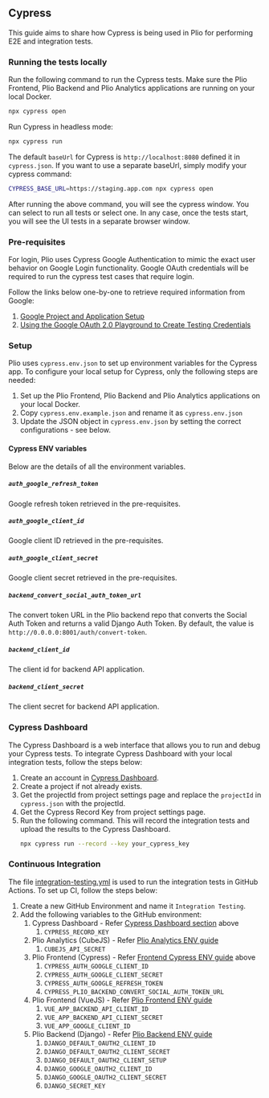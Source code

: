## Cypress
This guide aims to share how Cypress is being used in Plio for performing E2E and integration tests.

### Running the tests locally
Run the following command to run the Cypress tests. Make sure the Plio Frontend, Plio Backend and Plio Analytics applications are running on your local Docker.
```sh
npx cypress open
```

Run Cypress in headless mode:
```sh
npx cypress run
```

The default `baseUrl` for Cypress is `http://localhost:8080` defined it in `cypress.json`. If you want to use a separate baseUrl, simply modify your cypress command:
```sh
CYPRESS_BASE_URL=https://staging.app.com npx cypress open
```

After running the above command, you will see the cypress window. You can select to run all tests or select one. In any case, once the tests start, you will see the UI tests in a separate browser window.

### Pre-requisites
For login, Plio uses Cypress Google Authentication to mimic the exact user behavior on Google Login functionality. Google OAuth credentials will be required to run the cypress test cases that require login.

Follow the links below one-by-one to retrieve required information from Google:

1. [Google Project and Application Setup](https://docs.cypress.io/guides/testing-strategies/google-authentication#Google-Developer-Console-Setup)
2. [Using the Google OAuth 2.0 Playground to Create Testing Credentials](https://docs.cypress.io/guides/testing-strategies/google-authentication#Using-the-Google-OAuth-2-0-Playground-to-Create-Testing-Credentials)

### Setup
Plio uses `cypress.env.json` to set up environment variables for the Cypress app. To configure your local setup for Cypress, only the following steps are needed:
1. Set up the Plio Frontend, Plio Backend and Plio Analytics applications on your local Docker.
2. Copy `cypress.env.example.json` and rename it as `cypress.env.json`
3. Update the JSON object in `cypress.env.json` by setting the correct configurations - see below.

#### Cypress ENV variables
 Below are the details of all the environment variables.
##### `auth_google_refresh_token`
Google refresh token retrieved in the pre-requisites.

##### `auth_google_client_id`
Google client ID retrieved in the pre-requisites.

##### `auth_google_client_secret`
Google client secret retrieved in the pre-requisites.

##### `backend_convert_social_auth_token_url`
The convert token URL in the Plio backend repo that converts the Social Auth Token and returns a valid Django Auth Token. By default, the value is `http://0.0.0.0:8001/auth/convert-token`.

##### `backend_client_id`
The client id for backend API application.

##### `backend_client_secret`
The client secret for backend API application.


### Cypress Dashboard
The Cypress Dashboard is a web interface that allows you to run and debug your Cypress tests. To integrate Cypress Dashboard with your local integration tests, follow the steps below:
1.  Create an account in [Cypress Dashboard](https://dashboard.cypress.io/).
2.  Create a project if not already exists.
3.  Get the projectId from project settings page and replace the `projectId` in `cypress.json` with the projectId.
4.  Get the Cypress Record Key from project settings page.
5.  Run the following command. This will record the integration tests and upload the results to the Cypress Dashboard.
    ```sh
    npx cypress run --record --key your_cypress_key
    ```

### Continuous Integration
The file [integration-testing.yml](../.github/workflows/integration-testing.yml) is used to run the integration tests in GitHub Actions.
To set up CI, follow the steps below:
1. Create a new GitHub Environment and name it `Integration Testing`.
2. Add the following variables to the GitHub environment:
   1. Cypress Dashboard - Refer [Cypress Dashboard section](#cypress-dashboard) above
      1. `CYPRESS_RECORD_KEY`
   2. Plio Analytics (CubeJS) - Refer [Plio Analytics ENV guide](https://github.com/avantifellows/plio-analytics/blob/master/docs/ENV.md)
      1. `CUBEJS_API_SECRET`
   3. Plio Frontend (Cypress) - Refer [Frontend Cypress ENV guide](#cypress-env-variables) above
      1. `CYPRESS_AUTH_GOOGLE_CLIENT_ID`
      2. `CYPRESS_AUTH_GOOGLE_CLIENT_SECRET`
      3. `CYPRESS_AUTH_GOOGLE_REFRESH_TOKEN`
      4. `CYPRESS_PLIO_BACKEND_CONVERT_SOCIAL_AUTH_TOKEN_URL`
   4. Plio Frontend (VueJS) - Refer [Plio Frontend ENV guide](../docs/ENV.md)
      1. `VUE_APP_BACKEND_API_CLIENT_ID`
      2. `VUE_APP_BACKEND_API_CLIENT_SECRET`
      3. `VUE_APP_GOOGLE_CLIENT_ID`
   5. Plio Backend (Django) - Refer [Plio Backend ENV guide](https://github.com/avantifellows/plio-backend/blob/master/docs/ENV.md)
      1. `DJANGO_DEFAULT_OAUTH2_CLIENT_ID`
      2. `DJANGO_DEFAULT_OAUTH2_CLIENT_SECRET`
      3. `DJANGO_DEFAULT_OAUTH2_CLIENT_SETUP`
      4. `DJANGO_GOOGLE_OAUTH2_CLIENT_ID`
      5. `DJANGO_GOOGLE_OAUTH2_CLIENT_SECRET`
      6. `DJANGO_SECRET_KEY`
